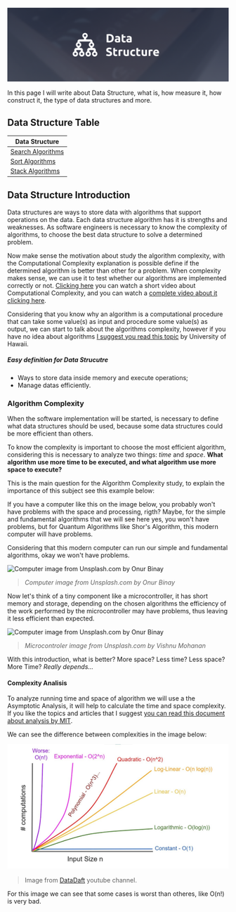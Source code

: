 ![Data Structure Image](./Assets/DataStructureBanner.png)

In this page I will write about Data Structure, what is, how measure it, how construct it, the type of data structures and more.

## Data Structure Table

| Data Structure                 |
| ------------------------------ |
| [Search Algorithms](./Search/) |
| [Sort Algorithms](./Sort/)     |
| [Stack Algorithms](./Stack/)   |

## Data Structure Introduction

Data structures are ways to store data with algorithms that support operations on the data. Each data structure algorithm has it is strengths and weaknesses. As software engineers is necessary to know the complexity of algorithms, to choose the best data structure to solve a determined problem.

Now make sense the motivation about study the algorithm complexity, with the Computational Complexity explanation is possible define if the determined algorithm is better than other for a problem. When complexity makes sense, we can use it to test whether our algorithms are implemented correctly or not. [Clicking here](https://www.youtube.com/watch?v=47GRtdHOKMg) you can watch a short video about Computational Complexity, and you can watch a [complete video about it clicking here](https://www.youtube.com/watch?v=Mo4vesaut8g).

Considering that you know why an algorithm is a computational procedure that can take some value(s) as input and procedure some value(s) as output, we can start to talk about the algorithms complexity, however if you have no idea about algorithms [I suggest you read this topic](https://algoparc.ics.hawaii.edu/~nodari/teaching/f15/Notes/Topic-01.html) by University of Hawaii.

##### Easy definition for Data Strucutre

- Ways to store data inside memory and execute operations;
- Manage datas efficiently.

### Algorithm Complexity

When the software implementation will be started, is necessary to define what data structures should be used, because some data structures could be more efficient than others.

To know the complexity is important to choose the most efficient algorithm, considering this is necessary to analyze two things: _time_ and _space_. **What algorithm use more time to be executed, and what algorithm use more space to execute?**

This is the main question for the Algorithm Complexity study, to explain the importance of this subject see this example below:

If you have a computer like this on the image below, you probably won't have problems with the space and processing, rigth? Maybe, for the simple and fundamental algorithms that we will see here yes, you won't have problems, but for Quantum Algorithms like Shor's Algorithm, this modern computer will have problems.

Considering that this modern computer can run our simple and fundamental algorithms, okay we won't have problems.

![Computer image from Unsplash.com by Onur Binay](https://images.unsplash.com/photo-1624705002806-5d72df19c3ad?ixlib=rb-4.0.3&ixid=MnwxMjA3fDB8MHxwaG90by1wYWdlfHx8fGVufDB8fHx8&auto=format&fit=crop&w=1632&h=400&q=80)

> _Computer image from Unsplash.com by Onur Binay_

Now let's think of a tiny component like a microcontroller, it has short memory and storage, depending on the chosen algorithms the efficiency of the work performed by the microcontroller may have problems, thus leaving it less efficient than expected.

![Computer image from Unsplash.com by Onur Binay](https://images.unsplash.com/photo-1649959168260-2eb9702d7b69?ixlib=rb-4.0.3&ixid=MnwxMjA3fDB8MHxwaG90by1wYWdlfHx8fGVufDB8fHx8&auto=format&fit=crop&w=1632&h=400&q=80)

> _Microcontroler image from Unsplash.com by Vishnu Mohanan_

With this introduction, what is better? More space? Less time? Less space? More Time? _Really depends..._

#### Complexity Analisis

To analyze running time and space of algorithm we will use a the Asymptotic Analysis, it will help to calculate the time and space complexity. If you like the topics and articles that I suggest [you can read this document about analysis by MIT](https://ocw.mit.edu/courses/1-204-computer-algorithms-in-systems-engineering-spring-2010/8ee75d49f1cb9a947f1d3f15a2aa9e00_MIT1_204S10_lec05.pdf).

We can see the difference between complexities in the image below:

![Algorithms Explained Computacional Complexity](./Assets/AlgorithmsExplainedComputacionalComplexity.png)

> Image from [DataDaft](https://www.youtube.com/watch?v=47GRtdHOKMg) youtube channel.

For this image we can see that some cases is worst than otheres, like O(n!) is very bad.
